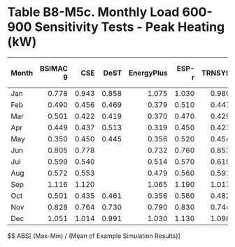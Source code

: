 # Table B8-M5c. Monthly Load 600-900 Sensitivity Tests - Peak Heating (kW)
| Month | BSIMAC 9 |   CSE |  DeST | EnergyPlus | ESP-r | TRNSYS |     |   Min |   Max |  Mean | Dev % $$ |     | TestSoftware1 | 
|:----- | --------:| -----:| -----:| ----------:| -----:| ------:| ---:| -----:| -----:| -----:| --------:| ---:| -------------:| 
| Jan   |    0.778 | 0.943 | 0.858 |      1.075 | 1.030 |  0.980 |     | 0.778 | 1.075 | 0.944 |     31.4 |     |         1.075 | 
| Feb   |    0.490 | 0.456 | 0.469 |      0.379 | 0.510 |  0.447 |     | 0.379 | 0.510 | 0.459 |     28.5 |     |         0.380 | 
| Mar   |    0.501 | 0.422 | 0.419 |      0.370 | 0.470 |  0.429 |     | 0.370 | 0.501 | 0.435 |     30.1 |     |         0.371 | 
| Apr   |    0.449 | 0.437 | 0.513 |      0.319 | 0.450 |  0.421 |     | 0.319 | 0.513 | 0.431 |     45.0 |     |         0.318 | 
| May   |    0.350 | 0.450 | 0.445 |      0.356 | 0.520 |  0.454 |     | 0.350 | 0.520 | 0.429 |     39.6 |     |         0.356 | 
| Jun   |    0.805 | 0.778 |       |      0.732 | 0.760 |  0.853 |     | 0.732 | 0.853 | 0.786 |     15.3 |     |         0.732 | 
| Jul   |    0.599 | 0.540 |       |      0.514 | 0.570 |  0.619 |     | 0.514 | 0.619 | 0.568 |     18.4 |     |         0.514 | 
| Aug   |    0.572 | 0.553 |       |      0.479 | 0.560 |  0.591 |     | 0.479 | 0.591 | 0.551 |     20.4 |     |         0.479 | 
| Sep   |    1.116 | 1.120 |       |      1.065 | 1.190 |  1.017 |     | 1.017 | 1.190 | 1.102 |     15.7 |     |         1.066 | 
| Oct   |    0.501 | 0.435 | 0.461 |      0.356 | 0.560 |  0.482 |     | 0.356 | 0.560 | 0.466 |     43.7 |     |         0.356 | 
| Nov   |    0.828 | 0.764 | 0.730 |      0.790 | 0.830 |  0.744 |     | 0.730 | 0.830 | 0.781 |     12.8 |     |         0.790 | 
| Dec   |    1.051 | 1.014 | 0.991 |      1.030 | 1.130 |  1.098 |     | 0.991 | 1.130 | 1.052 |     13.2 |     |         1.029 | 

$$ ABS[ (Max-Min) / (Mean of Example Simulation Results)]


